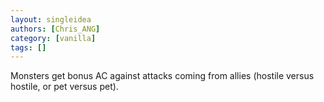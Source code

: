 ```yaml
---
layout: singleidea
authors: [Chris_ANG]
category: [vanilla]
tags: []
---
```

Monsters get bonus AC against attacks coming from allies (hostile versus hostile, or pet versus pet).
